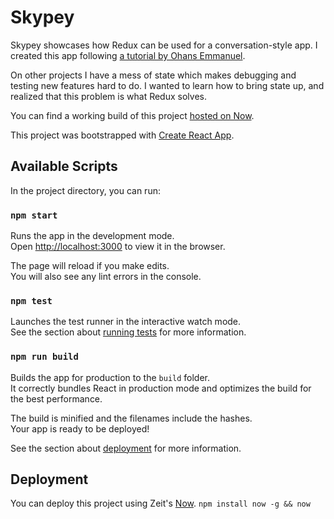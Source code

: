 # Skypey
Skypey showcases how Redux can be used for a conversation-style app. I created this app following [a tutorial by Ohans Emmanuel](https://medium.freecodecamp.org/understanding-redux-the-worlds-easiest-guide-to-beginning-redux-c695f45546f6).

On other projects I have a mess of state which makes debugging and testing new features hard to do. I wanted to learn how to bring state up, and realized that this problem is what Redux solves.

You can find a working build of this project [hosted on Now](https://skypey.now.sh).

This project was bootstrapped with [Create React App](https://github.com/facebook/create-react-app).

## Available Scripts

In the project directory, you can run:

### `npm start`

Runs the app in the development mode.<br>
Open [http://localhost:3000](http://localhost:3000) to view it in the browser.

The page will reload if you make edits.<br>
You will also see any lint errors in the console.

### `npm test`

Launches the test runner in the interactive watch mode.<br>
See the section about [running tests](https://facebook.github.io/create-react-app/docs/running-tests) for more information.

### `npm run build`

Builds the app for production to the `build` folder.<br>
It correctly bundles React in production mode and optimizes the build for the best performance.

The build is minified and the filenames include the hashes.<br>
Your app is ready to be deployed!

See the section about [deployment](https://facebook.github.io/create-react-app/docs/deployment) for more information.

## Deployment

You can deploy this project using Zeit's [Now](https://zeit.co/now).
```npm install now -g && now```
